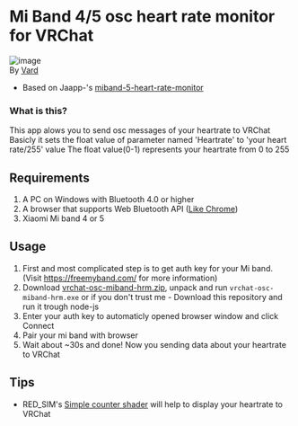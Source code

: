 # Mi Band 4/5 osc heart rate monitor for VRChat
![image](https://i.imgur.com/J6bFJ7u.png)  
By [Vard](https://twitter.com/VardFree)
- Based on Jaapp-'s [miband-5-heart-rate-monitor](https://github.com/Jaapp-/miband-5-heart-rate-monitor)

### What is this?
This app alows you to send osc messages of your heartrate to VRChat  
Basicly it sets the float value of parameter named 'Heartrate' to  'your heart rate/255' value
The float value(0-1) represents your heartrate from 0 to 255

## Requirements
1. A PC on Windows with Bluetooth 4.0 or higher
2. A browser that supports Web Bluetooth API ([Like Chrome](https://google.com/chrome))
3. Xiaomi Mi band 4 or 5

## Usage

1. First and most complicated step is to get auth key for your Mi band. (Visit https://freemyband.com/ for more information)
2. Download [vrchat-osc-miband-hrm.zip](https://github.com/vard88508/vrchat-osc-miband-hrm/releases), unpack and run `vrchat-osc-miband-hrm.exe` or if you don't trust me - Download this repository and run it trough node-js
3. Enter your auth key to automaticly opened browser window and click Connect
4. Pair your mi band with browser
5. Wait about ~30s and done! Now you sending data about your heartrate to VRChat

## Tips
- RED_SIM's [Simple counter shader](https://test.com/) will help to display your heartrate to VRChat
